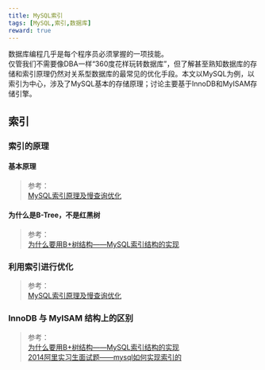 ```yaml
---
title: MySQL索引  
tags: [MySQL,索引,数据库]  
reward: true  
---
```


数据库编程几乎是每个程序员必须掌握的一项技能。  
仅管我们不需要像DBA一样“360度花样玩转数据库”，但了解甚至熟知数据库的存储和索引原理仍然对关系型数据库的最常见的优化手段。本文以MySQL为例，以索引为中心，涉及了MySQL基本的存储原理；讨论主要基于InnoDB和MyISAM存储引擎。

<!--more-->

## 索引
### 索引的原理
#### 基本原理

>参考：  
[MySQL索引原理及慢查询优化](http://tech.meituan.com/mysql-index.html)  

#### 为什么是B-Tree，不是红黑树

>参考：  
[为什么要用B+树结构——MySQL索引结构的实现](http://database.51cto.com/art/201504/473322_all.htm)  

### 利用索引进行优化

>参考：  
[MySQL索引原理及慢查询优化](http://tech.meituan.com/mysql-index.html)  

### InnoDB 与 MyISAM 结构上的区别

>参考：  
[为什么要用B+树结构——MySQL索引结构的实现](http://database.51cto.com/art/201504/473322_all.htm)  
[2014阿里实习生面试题——mysql如何实现索引的](http://m.2cto.com/database/201404/295109.html)  
